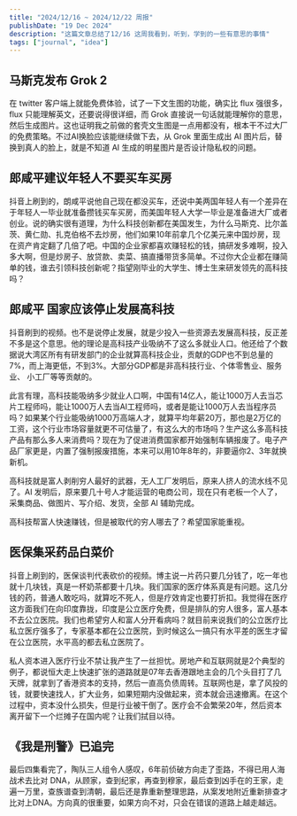 ```yaml
---
title: "2024/12/16 ~ 2024/12/22 周报"
publishDate: "19 Dec 2024"
description: "这篇文章总结了12/16 这周我看到，听到，学到的一些有意思的事情"
tags: ["journal", "idea"]
---
```


## 马斯克发布 Grok 2

在 twitter 客户端上就能免费体验，试了一下文生图的功能，确实比 flux 强很多，flux 只能理解英文，还要说得很详细，而 Grok 直接说一句话就能理解你的意思，然后生成图片。这也证明我之前做的套壳文生图是一点用都没有，根本干不过大厂的免费策略。不过AI换脸应该能继续做下去，从 Grok 里面生成出 AI 图片后，替换到真人的脸上，就是不知道 AI 生成的明星图片是否设计隐私权的问题。

## 郎咸平建议年轻人不要买车买房

抖音上刷到的，朗咸平说他自己现在都没买车，还说中美两国年轻人有一个差异在于年轻人一毕业就准备攒钱买车买房，而美国年轻人大学一毕业是准备进大厂或者创业。说的确实很有道理，为什么科技创新都在美国发生，为什么马斯克、比尔盖茨、黄仁勋、扎克伯格不去炒房，他们如果10年前拿几个亿美元来中国炒房，现在资产肯定翻了几倍了吧。中国的企业家都喜欢赚轻松的钱，搞研发多难啊，投入多大啊，但是炒房子、放贷款、卖菜、搞直播带货多简单。不过你大企业都在赚简单的钱，谁去引领科技创新呢？指望刚毕业的大学生、博士生来研发领先的高科技吗？

## 郎咸平 国家应该停止发展高科技

抖音刷到的视频。也不是说停止发展，就是少投入一些资源去发展高科技，反正差不多是这个意思。他的理论是高科技产业吸纳不了这么多就业人口。他还给了个数据说大湾区所有有研发部门的企业就算高科技企业，贡献的GDP也不到总量的7%，而上海更低，不到3%。大部分GDP都是非高科技行业、个体零售业、服务业、
小工厂等等贡献的。

此言有理，高科技能吸纳多少就业人口啊，中国有14亿人，能让1000万人去当芯片工程师吗，能让1000万人去当AI工程师吗，或者是能让1000万人去当程序员吗？如果某个行业能吸纳1000万高端人才，就算平均年薪20万，那也是2万亿的工资，这个行业市场容量就更不可估量了，有这么大的市场吗？生产这么多高科技产品有那么多人来消费吗？现在为了促进消费国家都开始强制车辆报废了。电子产品厂家更是，内置了强制报废措施，本来可以用10年8年的，非要逼你2、3年就换新机。

高科技就是富人剥削穷人最好的武器，无人工厂发明后，原来人挤人的流水线不见了。AI 发明后，原来要几十号人才能运营的电商公司，现在只有老板一个人了，采集商品、做图片、写介绍、发货，全部 AI 辅助完成。

高科技帮富人快速赚钱，但是被取代的穷人哪去了？希望国家能重视。

## 医保集采药品白菜价

抖音上刷到的，医保谈判代表砍价的视频。博主说一片药只要几分钱了，吃一年也就十几块钱，真是一杯奶茶都要十几块。我们国家的医疗体系真是有问题。这几分钱的药，普通人敢吃吗，就算吃不死人，但是疗效肯定也要打折扣。我觉得在医疗这方面我们在向印度靠拢，印度是公立医疗免费，但是排队的穷人很多，富人基本不去公立医院。我们也希望穷人和富人分开看病吗？就目前来说我们的公立医疗比私立医疗强多了，专家基本都在公立医院，到时候这么一搞只有水平差的医生才留在公立医院，水平高的都去私立医院了。

私人资本进入医疗行业不禁让我产生了一丝担忧。房地产和互联网就是2个典型的例子，都说恒大走上快速扩张的道路就是07年去香港跟地主会的几个头目打了几天牌，就拿到了香港资本的支持，然后一直高负债周转。互联网也是，拿了风投的钱，就要快速找人，扩大业务，如果短期内没做起来，资本就会迅速撤离。在这个过程中，资本没什么损失，但是行业被干倒了。医疗会不会繁荣20年，然后资本离开留下一个烂摊子在国内呢？让我们拭目以待。


## 《我是刑警》已追完

最后四集看完了，陶队三人组令人感叹，6年前侦破方向走了歪路，不得已用人海战术去比对 DNA，从顾家，查到纪家，再查到穆家，最后查到凶手在的王家，走遍一万里，查族谱查到清朝，最后还是靠重新整理思路，从案发地附近重新排查才比对上DNA。方向真的很重要，如果方向不对，只会在错误的道路上越走越远。


